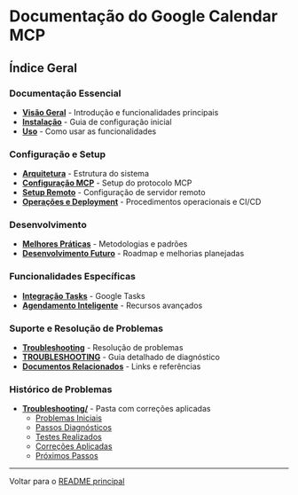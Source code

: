 # Documentação do Google Calendar MCP

## Índice Geral

### Documentação Essencial

- [**Visão Geral**](overview.md) - Introdução e funcionalidades principais
- [**Instalação**](installation.md) - Guia de configuração inicial
- [**Uso**](usage.md) - Como usar as funcionalidades

### Configuração e Setup

- [**Arquitetura**](architecture.md) - Estrutura do sistema
- [**Configuração MCP**](mcp_configuration.md) - Setup do protocolo MCP
- [**Setup Remoto**](mcp_remote_setup.md) - Configuração de servidor remoto
- [**Operações e Deployment**](operations.md) - Procedimentos operacionais e CI/CD

### Desenvolvimento

- [**Melhores Práticas**](development_best_practices.md) - Metodologias e padrões
- [**Desenvolvimento Futuro**](future.md) - Roadmap e melhorias planejadas

### Funcionalidades Específicas

- [**Integração Tasks**](tasks_integration.md) - Google Tasks
- [**Agendamento Inteligente**](intelligent_scheduling.md) - Recursos avançados

### Suporte e Resolução de Problemas

- [**Troubleshooting**](troubleshooting.md) - Resolução de problemas
- [**TROUBLESHOOTING**](TROUBLESHOOTING.md) - Guia detalhado de diagnóstico
- [**Documentos Relacionados**](related_docs.md) - Links e referências

### Histórico de Problemas

- [**Troubleshooting/**](troubleshooting/) - Pasta com correções aplicadas
  - [Problemas Iniciais](troubleshooting/initial_problems.md)
  - [Passos Diagnósticos](troubleshooting/diagnostic_steps.md)
  - [Testes Realizados](troubleshooting/tests_performed.md)
  - [Correções Aplicadas](troubleshooting/applied_corrections.md)
  - [Próximos Passos](troubleshooting/next_steps.md)

---
Voltar para o [README principal](../README.md)
